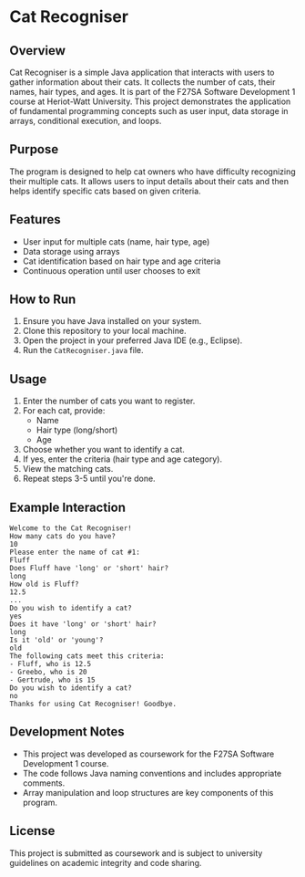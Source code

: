 # Cat Recogniser

## Overview
Cat Recogniser is a simple Java application that interacts with users to gather information about their cats. It collects the number of cats, their names, hair types, and ages. It is part of the F27SA Software Development 1 course at Heriot-Watt University. This project demonstrates the application of fundamental programming concepts such as user input, data storage in arrays, conditional execution, and loops.

## Purpose
The program is designed to help cat owners who have difficulty recognizing their multiple cats. It allows users to input details about their cats and then helps identify specific cats based on given criteria.

## Features
- User input for multiple cats (name, hair type, age)
- Data storage using arrays
- Cat identification based on hair type and age criteria
- Continuous operation until user chooses to exit

## How to Run
1. Ensure you have Java installed on your system.
2. Clone this repository to your local machine.
3. Open the project in your preferred Java IDE (e.g., Eclipse).
4. Run the `CatRecogniser.java` file.

## Usage
1. Enter the number of cats you want to register.
2. For each cat, provide:
   - Name
   - Hair type (long/short)
   - Age
3. Choose whether you want to identify a cat.
4. If yes, enter the criteria (hair type and age category).
5. View the matching cats.
6. Repeat steps 3-5 until you're done.

## Example Interaction
```
Welcome to the Cat Recogniser!
How many cats do you have?
10
Please enter the name of cat #1:
Fluff
Does Fluff have 'long' or 'short' hair?
long
How old is Fluff?
12.5
...
Do you wish to identify a cat?
yes
Does it have 'long' or 'short' hair?
long
Is it 'old' or 'young'?
old
The following cats meet this criteria:
- Fluff, who is 12.5
- Greebo, who is 20
- Gertrude, who is 15
Do you wish to identify a cat?
no
Thanks for using Cat Recogniser! Goodbye.
```

## Development Notes
- This project was developed as coursework for the F27SA Software Development 1 course.
- The code follows Java naming conventions and includes appropriate comments.
- Array manipulation and loop structures are key components of this program.

## License
This project is submitted as coursework and is subject to university guidelines on academic integrity and code sharing.
